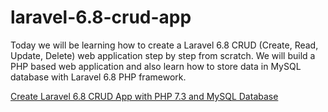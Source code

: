 # laravel-6.8-crud-app
Today we will be learning how to create a Laravel 6.8 CRUD (Create, Read, Update, Delete) web application step by step from scratch. We will build a PHP based web application and also learn how to store data in MySQL database with Laravel 6.8 PHP framework.

[Create Laravel 6.8 CRUD App with PHP 7.3 and MySQL Database](https://www.positronx.io/php-laravel-crud-operations-mysql-tutorial/)


